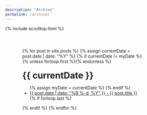 ```yaml
---
description: "Archive"
permalink: /archive/
---
```


{% include scrolltop.html %}
<div class="row" style="margin:25px; padding:30px">
   {% for post in site.posts %}
       {% assign currentDate = post.date | date: "%Y" %}
       {% if currentDate != myDate %}
           {% unless forloop.first %}</ul>{% endunless %}
           <h1 style="margin-top:20px; margin-bottom:10px">{{ currentDate }}</h1>
           <ul>
           {% assign myDate = currentDate %}
       {% endif %}
       <li><a href="{{ site.url }}{{ site.baseurl }}{{ post.url }}"><span>{{ post.date | date: "%B %-d, %Y" }}</span> - {{ post.title }}</a></li>
       {% if forloop.last %}</ul>{% endif %}
   {% endfor %}
</div>
